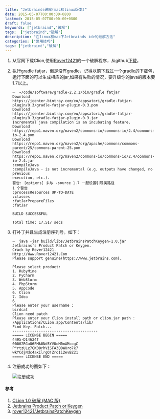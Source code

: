 ```yaml
---
title: "Jetbrainds破解(mac和linux版本)"
date: 2015-05-07T00:00:00+0800
lastmod: 2015-05-07T00:00:00+0800
draft: false
keywords: ["jetbraind","破解"]
tags:  ["jetbraind","破解"]
description: "在linux和mac下Jetbrainds ide的破解方法"
categories: ["常用技巧"]
tags: ["jetbraind","破解"]
---
```


1. 从官网下载Clion,使用[Rover12421](http://www.rover12421.com)的一个破解程序，从github[下载](https://github.com/rover12421/JetbrainsPatchKeygen)。

2. 执行gradle fatjar，但是没有gradle，记得以前下载过一个gradle的下载包，运行下面的可以生成相应的jar,如果有失败的情况，要升级你的java的版本要1.7以上。

    ```
    ⇒  ~/code/software/gradle-2.2.1/bin/gradle fatjar
    Download
    https://jcenter.bintray.com/eu/appsatori/gradle-fatjar-plugin/0.3/gradle-fatjar-plugin-0.3.pom
    Download
    https://jcenter.bintray.com/eu/appsatori/gradle-fatjar-plugin/0.3/gradle-fatjar-plugin-0.3.jar
    Incremental java compilation is an incubating feature.
    Download
    https://repo1.maven.org/maven2/commons-io/commons-io/2.4/commons-io-2.4.pom
    Download
    https://repo1.maven.org/maven2/org/apache/commons/commons-parent/25/commons-parent-25.pom
    Download
    https://repo1.maven.org/maven2/commons-io/commons-io/2.4/commons-io-2.4.jar
    :compileJava
    :compileJava - is not incremental (e.g. outputs have changed, no previous
    execution, etc.).
    警告: [options] 未与 -source 1.7 一起设置引导类路径
    1 个警告
    :processResources UP-TO-DATE
    :classes
    :fatJarPrepareFiles
    :fatJar

    BUILD SUCCESSFUL

    Total time: 17.517 secs

    ```
3. 打补丁并且生成注册序列号，如下：

    ```
    ⇒  java -jar build/libs/JetbrainsPatchKeygen-1.0.jar
    Jetbrains's Product Patch or Keygen.
    Crack by Rover12421.
    Http://Www.Rover12421.Com
    Please support genuine(https://www.jetbrains.com).

    Please select product:
    1. RubyMine
    2. PyCharm
    3. WebStorm
    4. PhpStorm
    5. AppCode
    6. Clion
    7. Idea
    6
    Please enter your username :
    birdcat
    Clion need patch
    Please enter your Clion install path or clion.jar path :
    /Applications/CLion.app/Contents/lib/
    Find Key. Patch...
    ---------------------------------------
    ===== LICENSE BEGIN =====
    4495-D14624T
    00002RGu86EMk0Nd5YVUoM0nAMcogC
    P"rtzULz7CK08rhViSFA3Q8WUro7k7
    wkYCdjNdc4axIlrgO!ZroIi2evBZ21
    ===== LICENSE END =====
    ```

4. 注册成功的图如下：

    ![注册成功](/imgs/jetbrainds破解/2.png)

#### 参考
1. [CLion 1.0 破解 (MAC 版)](http://www.jianshu.com/p/3ebdf488e32a)
2. [Jetbrains Product Patch or Keygen](http://www.rover12421.com/2015/04/07/jetbrains-product-patch-or-keygen.html)
3. [rover12421/JetbrainsPatchKeygen](https://github.com/rover12421/JetbrainsPatchKeygen)



